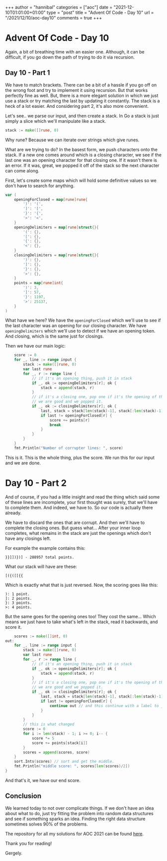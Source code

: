 +++
author = "hannibal"
categories = ["aoc"]
date = "2021-12-10T01:01:00+01:00"
type = "post"
title = "Advent Of Code - Day 10"
url = "/2021/12/10/aoc-day10"
comments = true
+++

# Advent Of Code - Day 10

Again, a bit of breathing time with an easier one. Although, it can be difficult, if you go down the path of trying to do
it via recursion.

## Day 10 - Part 1

We have to match brackets. There can be a bit of a hassle if you go off on the wrong foot and try to implement it using
recursion. But that works perfectly fine as well. But, there is a more elegant solution in which we just use a stack or
try matching the last by updating it constantly. The stack is a heck of a lot easier. And considering part 2, it's also
more convenient.

Let's see.. we parse our input, and then create a stack. In Go a stack is just simply a slice which we'll manipulate like
a stack.

```go
stack := make([]rune, 0)
```

Why rune? Because we can iterate over strings which give runes.

What are we trying to do? In the basest form, we push characters onto the stack. If a new one comes around which is a
closing character, we see if the last one was an opening character for that closing one. If it wasn't there is an error.
If it was, great, we popped it off of the stack so the next character can come along.

First, let's create some maps which will hold some definitive values so we don't have to search for anything.

```go
var (
	openingForClosed = map[rune]rune{
		')': '(',
		']': '[',
		'}': '{',
		'>': '<',
	}
	openingDelimiters = map[rune]struct{}{
		'(': {},
		'[': {},
		'{': {},
		'<': {},
	}
	closingDelimiters = map[rune]struct{}{
		')': {},
		']': {},
		'}': {},
		'>': {},
	}
	points = map[rune]int{
		')': 3,
		']': 57,
		'}': 1197,
		'>': 25137,
	}
)
```

What have we here? We have the `openingForClosed` which we'll use to see if the last character was an opening for our
closing character. We have `openingDelimiters` which we'll use to detect if we have an opening token. And closing, which
is the same just for closings.

Then we have our main logic:

```go
	score := 0
	for _, line := range input {
		stack := make([]rune, 0)
		var last rune
		for _, r := range line {
			// if it's an opening thing, push it in stack
			if _, ok := openingDelimiters[r]; ok {
				stack = append(stack, r)
			}
			// if it's a closing one, pop one if it's the opening of the previous one
			// we are good and we popped it.
			if _, ok := closingDelimiters[r]; ok {
				last, stack = stack[len(stack)-1], stack[:len(stack)-1]
				if last != openingForClosed[r] {
					score += points[r]
					break
				}
			}
		}
	}
	fmt.Println("Number of corrupter lines: ", score)
```

This is it. This is the whole thing, plus the score. We run this for our input and we are done.

# Day 10 - Part 2

And of course, if you had a little insight and read the thing which said some of these lines are incomplete, your first
thought was surely, that we'll have to complete them. And indeed, we have to. So our code is actually there already.

We have to discard the ones that are corrupt. And then we'll have to complete the closing ones. But guess what... After
your inner loop completes, what remains in the stack are just the openings which don't have any closings left.

For example the example contains this:

```
}}]])})] - 288957 total points.
```

What our stack will have are these:

```
[({([[{{
```

Which is exactly what that is just reversed. Now, the scoring goes like this:

```
): 1 point.
]: 2 points.
}: 3 points.
>: 4 points.
```

But the same goes for the opening ones too! They cost the same... Which means we just have to take what's left in the
stack, read it backwards, and score it.

```go
	scores := make([]int, 0)
out:
	for _, line := range input {
		stack := make([]rune, 0)
		var last rune
		for _, r := range line {
			// if it's an opening thing, push it in stack
			if _, ok := openingDelimiters[r]; ok {
				stack = append(stack, r)
			}
			// if it's a closing one, pop one if it's the opening of the previous one
			// we are good and we popped it.
			if _, ok := closingDelimiters[r]; ok {
				last, stack = stack[len(stack)-1], stack[:len(stack)-1]
				if last != openingForClosed[r] {
					continue out // and this continue with a label to jump outside if the line is corrupt
				}
			}
		}
		// this is what changed
		score := 0
		for i := len(stack) - 1; i >= 0; i-- {
			score *= 5
			score += points[stack[i]]
		}
		scores = append(scores, score)
	}
	sort.Ints(scores) // sort and get the middle.
	fmt.Println("middle score: ", scores[len(scores)/2])
}
```

And that's it, we have our end score.

## Conclusion

We learned today to not over complicate things. If we don't have an idea about what to do, just try fitting the problem
into random data structures and see if something sparks an idea. Finding the right data structure sometimes solves 90%
of the problems.

The repository for all my solutions for AOC 2021 can be found [here](https://github.com/Skarlso/aoc2021).

Thank you for reading!

Gergely.
